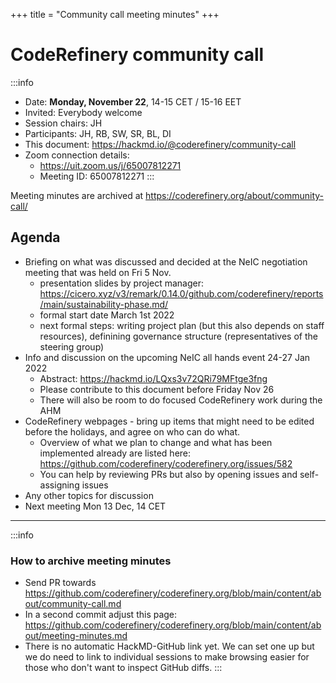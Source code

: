 +++
title = "Community call meeting minutes"
+++

# CodeRefinery community call

:::info
- Date: **Monday, November 22**, 14-15 CET / 15-16 EET
- Invited: Everybody welcome
- Session chairs: JH
- Participants: JH, RB, SW, SR, BL, DI
- This document: https://hackmd.io/@coderefinery/community-call
- Zoom connection details:
  - https://uit.zoom.us/j/65007812271
  - Meeting ID: 65007812271
:::

Meeting minutes are archived at https://coderefinery.org/about/community-call/


## Agenda

- Briefing on what was discussed and decided at the NeIC negotiation meeting that was held on Fri 5 Nov.
  -  presentation slides by project manager: https://cicero.xyz/v3/remark/0.14.0/github.com/coderefinery/reports/main/sustainability-phase.md/
  -  formal start date March 1st 2022
  -  next formal steps: writing project plan (but this also depends on staff resources), definining governance structure (representatives of the steering group)
- Info and discussion on the upcoming NeIC all hands event 24-27 Jan 2022 
    - Abstract: https://hackmd.io/LQxs3v72QRi79MFtge3fng
    - Please contribute to this document before Friday Nov 26
    - There will also be room to do focused CodeRefinery work during the AHM
- CodeRefinery webpages - bring up items that might need to be edited before the holidays, and agree on who can do what.
  - Overview of what we plan to change and what has been implemented already are listed here: https://github.com/coderefinery/coderefinery.org/issues/582 
  - You can help by reviewing PRs but also by opening issues and self-assigning issues
- Any other topics for discussion 
- Next meeting Mon 13 Dec, 14 CET

---

:::info
### How to archive meeting minutes

- Send PR towards https://github.com/coderefinery/coderefinery.org/blob/main/content/about/community-call.md
- In a second commit adjust this page: https://github.com/coderefinery/coderefinery.org/blob/main/content/about/meeting-minutes.md
- There is no automatic HackMD-GitHub link yet. We can set one up but we do need to link to individual sessions to make browsing easier for those who don't want to inspect GitHub diffs.
:::
